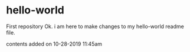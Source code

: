 # hello-world
First repository
Ok. i am here to make changes to my hello-world readme file.



contents added on 10-28-2019 11:45am
